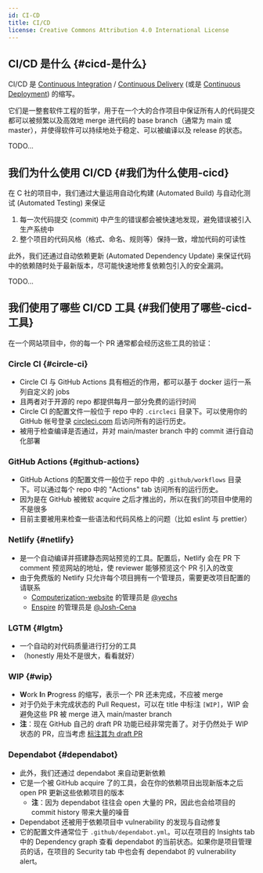 ```yaml
---
id: CI-CD
title: CI/CD
license: Creative Commons Attribution 4.0 International License
---
```


## CI/CD 是什么 {#cicd-是什么}

CI/CD 是 [Continuous Integration](https://en.wikipedia.org/wiki/Continuous_integration) / [Continuous Delivery](https://en.wikipedia.org/wiki/Continuous_delivery) (或是 [Continuous Deployment](https://en.wikipedia.org/wiki/Continuous_deployment)) 的缩写。

它们是一整套软件工程的哲学，用于在一个大的合作项目中保证所有人的代码提交都可以被频繁以及高效地 merge 进代码的 base branch（通常为 main 或 master），并使得软件可以持续地处于稳定、可以被编译以及 release 的状态。

TODO...

## 我们为什么使用 CI/CD {#我们为什么使用-cicd}

在 C 社的项目中，我们通过大量运用自动化构建 (Automated Build) 与自动化测试 (Automated Testing) 来保证

1. 每一次代码提交 (commit) 中产生的错误都会被快速地发现，避免错误被引入生产系统中
2. 整个项目的代码风格（格式、命名、规则等）保持一致，增加代码的可读性

此外，我们还通过自动依赖更新 (Automated Dependency Update) 来保证代码中的依赖随时处于最新版本，尽可能快速地修复依赖包引入的安全漏洞。

TODO...

## 我们使用了哪些 CI/CD 工具 {#我们使用了哪些-cicd-工具}

在一个网站项目中，你的每一个 PR 通常都会经历这些工具的验证：

### Circle CI {#circle-ci}

- Circle CI 与 GitHub Actions 具有相近的作用，都可以基于 docker 运行一系列自定义的 jobs
- 且两者对于开源的 repo 都提供每月一部分免费的运行时间
- Circle CI 的配置文件一般位于 repo 中的 `.circleci` 目录下。可以使用你的 GitHub 帐号登录 [circleci.com](https://app.circleci.com) 后访问所有的运行历史。
- 被用于检查编译是否通过，并对 main/master branch 中的 commit 进行自动化部署

### GitHub Actions {#github-actions}

- GitHub Actions 的配置文件一般位于 repo 中的 `.github/workflows` 目录下。可以通过每个 repo 中的 "Actions" tab 访问所有的运行历史。
- 因为是在 GitHub 被微软 acquire 之后才推出的，所以在我们的项目中使用的不是很多
- 目前主要被用来检查一些语法和代码风格上的问题（比如 eslint 与 prettier）

### Netlify {#netlify}

- 是一个自动编译并搭建静态网站预览的工具。配置后，Netlify 会在 PR 下 comment 预览网站的地址，使 reviewer 能够预览这个 PR 引入的改变
- 由于免费版的 Netlify 只允许每个项目拥有一个管理员，需要更改项目配置的请联系
  - [Computerization-website](https://github.com/Computerization/Computerization-website) 的管理员是 [@yechs](https://github.com/yechs)
  - [Enspire](https://github.com/Computerization/Enspire) 的管理员是 [@Josh-Cena](https://github.com/Josh-Cena)

### LGTM {#lgtm}

- 一个自动的对代码质量进行打分的工具
- （honestly 用处不是很大，看看就好）

### WIP {#wip}

- **W**ork **I**n **P**rogress 的缩写，表示一个 PR 还未完成，不应被 merge
- 对于仍处于未完成状态的 Pull Request，可以在 title 中标注 `[WIP]`，WIP 会避免这些 PR 被 merge 进入 main/master branch
- **注**：现在 GitHub 自己的 draft PR 功能已经非常完善了。对于仍然处于 WIP 状态的 PR，应当考虑 [标注其为 draft PR](https://github.blog/changelog/2020-04-08-convert-pull-request-to-draft/)

### Dependabot {#dependabot}

- 此外，我们还通过 dependabot 来自动更新依赖
- 它是一个被 GitHub acquire 了的工具，会在你的依赖项目出现新版本之后 open PR 更新这些依赖项目的版本
  - **注**：因为 dependabot 往往会 open 大量的 PR，因此也会给项目的 commit history 带来大量的噪音
- Dependabot 还被用于依赖项目中 vulnerability 的发现与自动修复
- 它的配置文件通常位于 `.github/dependabot.yml`。可以在项目的 Insights tab 中的 Dependency graph 查看 dependabot 的当前状态。如果你是项目管理员的话，在项目的 Security tab 中也会有 dependabot 的 vulnerability alert。
